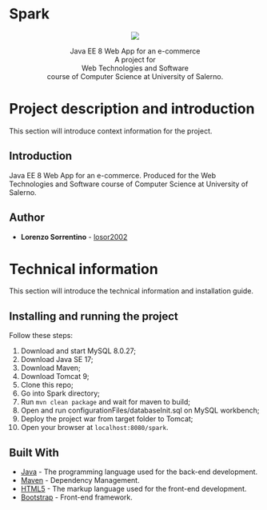 # Spark

<p align = "center">
  <img src = "src/main/webapp/images/spark-icon.ico">
</p>

<p align = "center">
  Java EE 8 Web App for an e-commerce
  <br>
  A project for
  <br>
  Web Technologies and Software
  <br>
  course of Computer Science at University of Salerno.
</p>

# Project description and introduction

This section will introduce context information for the project.

## Introduction

Java EE 8 Web App for an e-commerce. Produced for the Web Technologies and Software
course of Computer Science at University of Salerno.

## Author

* **Lorenzo Sorrentino**    - [losor2002](https://github.com/losor2002)

# Technical information

This section will introduce the technical information and installation guide.

## Installing and running the project

Follow these steps:

1. Download and start MySQL 8.0.27;
2. Download Java SE 17;
3. Download Maven;
4. Download Tomcat 9;
5. Clone this repo;
6. Go into Spark directory;
7. Run `mvn clean package` and wait for maven to build;
8. Open and run configurationFiles/databaseInit.sql on MySQL workbench;
9. Deploy the project war from target folder to Tomcat;
10. Open your browser at `localhost:8080/spark`.

## Built With

* [Java](https://jdk.java.net/17/) - The programming language used for the back-end development.
* [Maven](https://maven.apache.org/) - Dependency Management.
* [HTML5](https://www.w3schools.com/html/default.asp) - The markup language used for the front-end development.
* [Bootstrap](https://getboostrap.com/) - Front-end framework.
